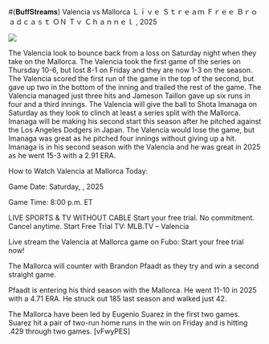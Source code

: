 #(𝐁𝐮𝐟𝐟𝐒𝐭𝐫𝐞𝐚𝐦𝐬) Valencia vs Mallorca Ｌｉｖｅ Ｓｔｒｅａｍ Ｆｒｅｅ Ｂｒｏａｄｃａｓｔ ＯＮ Ｔｖ Ｃｈａｎｎｅｌ , 2025  
  
  
[![](https://i.imgur.com/qSNzIqt.png)](https://movie.rssnews.media/VzKZzTzQK.php)  
  
The Valencia look to bounce back from a loss on Saturday night when they take on the Mallorca. The Valencia took the first game of the series on Thursday 10-6, but lost 8-1 on Friday and they are now 1-3 on the season. The Valencia scored the first run of the game in the top of the second, but gave up two in the bottom of the inning and trailed the rest of the game. The Valencia managed just three hits and Jameson Taillon gave up six runs in four and a third innings. The Valencia will give the ball to Shota Imanaga on Saturday as they look to clinch at least a series split with the Mallorca. Imanaga will be making his second start this season after he pitched against the Los Angeles Dodgers in Japan. The Valencia would lose the game, but Imanaga was great as he pitched four innings without giving up a hit. Imanaga is in his second season with the Valencia and he was great in 2025 as he went 15-3 with a 2.91 ERA.

How to Watch Valencia at Mallorca Today:

Game Date: Saturday, , 2025

Game Time: 8:00 p.m. ET

LIVE SPORTS & TV WITHOUT CABLE
Start your free trial. No commitment. Cancel anytime.
Start Free Trial
TV: MLB.TV – Valencia

Live stream the Valencia at Mallorca game on Fubo: Start your free trial now!

The Mallorca will counter with Brandon Pfaadt as they try and win a second straight game.

Pfaadt is entering his third season with the Mallorca. He went 11-10 in 2025 with a 4.71 ERA. He struck out 185 last season and walked just 42.

The Mallorca have been led by Eugenio Suarez in the first two games. Suarez hit a pair of two-run home runs in the win on Friday and is hitting .429 through two games. [vFwyPES]
